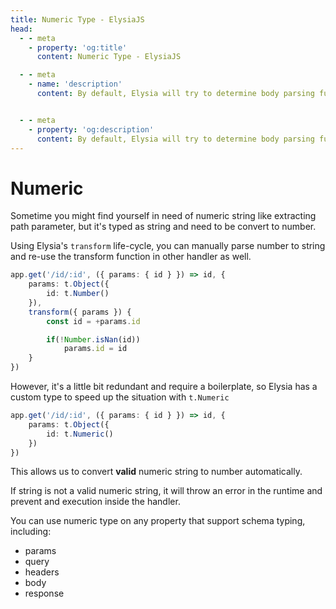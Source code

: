 ```yaml
---
title: Numeric Type - ElysiaJS
head:
  - - meta
    - property: 'og:title'
      content: Numeric Type - ElysiaJS

  - - meta
    - name: 'description'
      content: By default, Elysia will try to determine body parsing function ahead of time and pick the most suitable function to speed up the process. This allows Elysia to optimize body parser ahead of time, and reduce overhead in compile time but you can explicitly control Elysia to use a certain function.


  - - meta
    - property: 'og:description'
      content: By default, Elysia will try to determine body parsing function ahead of time and pick the most suitable function to speed up the process. This allows Elysia to optimize body parser ahead of time, and reduce overhead in compile time but you can explicitly control Elysia to use a certain function.
---
```


# Numeric

Sometime you might find yourself in need of numeric string like extracting path parameter, but it's typed as string and need to be convert to number.

Using Elysia's `transform` life-cycle, you can manually parse number to string and re-use the transform function in other handler as well.

```ts
app.get('/id/:id', ({ params: { id } }) => id, {
    params: t.Object({
        id: t.Number()
    }),
    transform({ params }) {
        const id = +params.id

        if(!Number.isNan(id))
            params.id = id
    }
})
```

However, it's a little bit redundant and require a boilerplate, so Elysia has a custom type to speed up the situation with `t.Numeric`

```ts
app.get('/id/:id', ({ params: { id } }) => id, {
    params: t.Object({
        id: t.Numeric()
    })
})
```

This allows us to convert **valid** numeric string to number automatically.

If string is not a valid numeric string, it will throw an error in the runtime and prevent and execution inside the handler.

You can use numeric type on any property that support schema typing, including:
- params
- query
- headers
- body
- response
